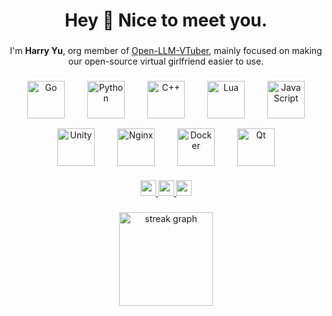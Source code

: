 <h1 align="center">Hey 👋 Nice to meet you.</h1>

###

<p align="center">
  I'm <b>Harry Yu</b>, org member of 
  <a href="https://github.com/Open-LLM-VTuber" target="_blank" rel="noopener noreferrer">Open-LLM-VTuber</a>, 
  mainly focused on making our open-source virtual girlfriend easier to use.
</p>

###

<div align="center" style="
  display: flex;
  flex-wrap: wrap;
  justify-content: center;
  align-items: center;
  gap: 16px;
  margin: 10px 0;
">
  <img src="https://cdn.jsdelivr.net/gh/devicons/devicon/icons/go/go-original.svg" height="60" alt="Go" style="flex: 1 1 80px; max-width: 80px;" />
  <img src="https://cdn.jsdelivr.net/gh/devicons/devicon/icons/python/python-original.svg" height="60" alt="Python" style="flex: 1 1 80px; max-width: 80px;" />
  <img src="https://cdn.jsdelivr.net/gh/devicons/devicon/icons/cplusplus/cplusplus-original.svg" height="60" alt="C++" style="flex: 1 1 80px; max-width: 80px;" />
  <img src="https://cdn.jsdelivr.net/gh/devicons/devicon/icons/lua/lua-original.svg" height="60" alt="Lua" style="flex: 1 1 80px; max-width: 80px;" />
  <img src="https://cdn.jsdelivr.net/gh/devicons/devicon/icons/javascript/javascript-original.svg" height="60" alt="JavaScript" style="flex: 1 1 80px; max-width: 80px;" />
  <img src="https://cdn.jsdelivr.net/gh/devicons/devicon/icons/unity/unity-original.svg" height="60" alt="Unity" style="flex: 1 1 80px; max-width: 80px;" />
  <img src="https://cdn.jsdelivr.net/gh/devicons/devicon/icons/nginx/nginx-original.svg" height="60" alt="Nginx" style="flex: 1 1 80px; max-width: 80px;" />
  <img src="https://cdn.jsdelivr.net/gh/devicons/devicon/icons/docker/docker-original.svg" height="60" alt="Docker" style="flex: 1 1 80px; max-width: 80px;" />
  <img src="https://cdn.jsdelivr.net/gh/devicons/devicon/icons/qt/qt-original.svg" height="60" alt="Qt" style="flex: 1 1 80px; max-width: 80px;" />
</div>

###

<div align="center">
  <a href="https://www.linkedin.com/in/shuhang-y-09bb742a0/" target="_blank" rel="noopener noreferrer">
    <img src="https://img.shields.io/static/v1?message=LinkedIn&logo=linkedin&label=&color=0A66C2&logoColor=white&style=for-the-badge" height="25" />
  </a>
  <a href="https://discord.gg/5BQgn6Dw" target="_blank" rel="noopener noreferrer">
    <img src="https://img.shields.io/static/v1?message=Discord&logo=discord&label=&color=5865F2&logoColor=white&style=for-the-badge" height="25" />
  </a>
  <a href="https://join.slack.com/shareDM/zt-3fguqrqs3-APhQ_HUHCUMPYg~jgs~Mzw" target="_blank" rel="noopener noreferrer">
    <img src="https://img.shields.io/static/v1?message=Slack&logo=slack&label=&color=611F69&logoColor=white&style=for-the-badge" height="25" />
  </a>
</div>

###

<div align="center">
  <img src="https://streak-stats.demolab.com?user=Harry-Yu-Shuhang&locale=en&mode=daily&theme=dracula&hide_border=false&border_radius=5&order=3" height="150" alt="streak graph" />
</div>

###

